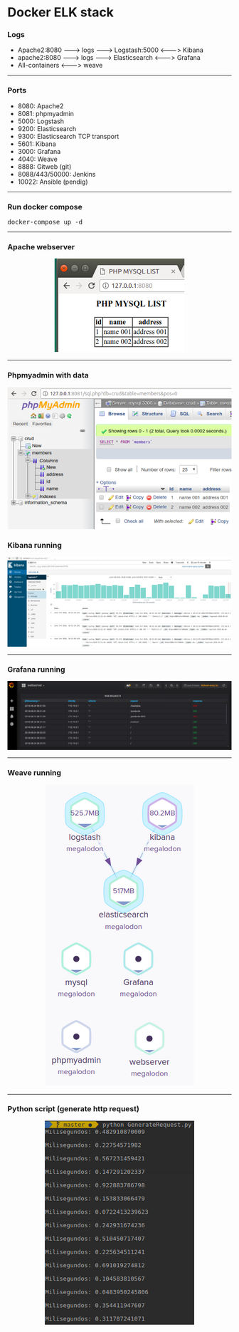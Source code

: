 # Docker ELK stack

### Logs
* Apache2:8080 ---> logs ---> Logstash:5000 <---> Kibana
* apache2:8080 ---> logs ---> Elasticsearch <---> Grafana
* All-containers <---> weave
<hr>

### Ports
* 8080: Apache2
* 8081: phpmyadmin
* 5000: Logstash
* 9200: Elasticsearch
* 9300: Elasticsearch TCP transport
* 5601: Kibana
* 3000: Grafana
* 4040: Weave
* 8888: Gitweb (git)
* 8088/443/50000: Jenkins
* 10022: Ansible (pendig) 
<hr>

### Run docker compose
<pre>
docker-compose up -d
</pre>

<hr>

### Apache webserver
<p align="center">
  <img src="img000.png"/><br>
</p>

<hr>

### Phpmyadmin with data
<p align="center">
  <img src=mariadb.png"/><br>
</p>

### Kibana running
<p align="center">
  <img src="img01.png"/><br>
</p>

<hr>

### Grafana running
<p align="center">
  <img src="grafana.png"/><br>
</p>

<hr>

### Weave running
<p align="center">
  <img src="weave.png"/><br>
</p>

<hr>


### Python script (generate http request)
<p align="center">
  <img src="img2.png"/><br>
</p>


